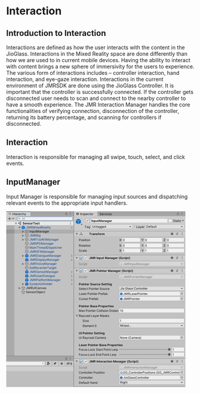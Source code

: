# Interaction

## Introduction to Interaction

Interactions are defined as how the user interacts with the content in the JioGlass. Interactions in the Mixed Reality space are done differently than how we are used to in current mobile devices. Having the ability to interact with content brings a new sphere of immersivity for the users to experience. The various form of interactions includes – controller interaction, hand interaction, and eye-gaze interaction. Interactions in the current environment of JMRSDK are done using the JioGlass Controller. It is important that the controller is successfully connected. If the controller gets disconnected user needs to scan and connect to the nearby controller to have a smooth experience. The JMR Interaction Manager handles the core functionalities of verifying connection, disconnection of the controller, returning its battery percentage, and scanning for controllers if disconnected.

## Interaction

Interaction is responsible for managing all swipe, touch, select, and click events.

## InputManager

Input Manager is responsible for managing input sources and dispatching relevant events to the appropriate input handlers.

![](<../../.gitbook/assets/image (3).png>)

